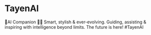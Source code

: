 # TayenAI
🔹AI Companion 🤖✨ Smart, stylish &amp; ever-evolving. Guiding, assisting &amp; inspiring with intelligence beyond limits. The future is here! #TayenAI
